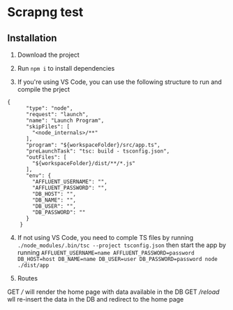 # Scrapng test

## Installation

1. Download the project

2. Run `npm i` to install dependencies

3. If you're using VS Code, you can use the following structure to run and compile the prject

```
{
      "type": "node",
      "request": "launch",
      "name": "Launch Program",
      "skipFiles": [
        "<node_internals>/**"
      ],
      "program": "${workspaceFolder}/src/app.ts",
      "preLaunchTask": "tsc: build - tsconfig.json",
      "outFiles": [
        "${workspaceFolder}/dist/**/*.js"
      ],
      "env": {
        "AFFLUENT_USERNAME": "",
        "AFFLUENT_PASSWORD": "",
        "DB_HOST": "",
        "DB_NAME": "",
        "DB_USER": "",
        "DB_PASSWORD": ""
      }
    }
```

4. If not using VS Code, you need to comple TS files by running `./node_modules/.bin/tsc --project tsconfig.json` then start the app by running `AFFLUENT_USERNAME=name AFFLUENT_PASSWORD=password DB_HOST=host DB_NAME=name DB_USER=user DB_PASSWORD=password node ./dist/app`

5. Routes

GET */* will render the home page with data available in the DB
GET */reload* wll re-insert the data in the DB and redirect to the home page